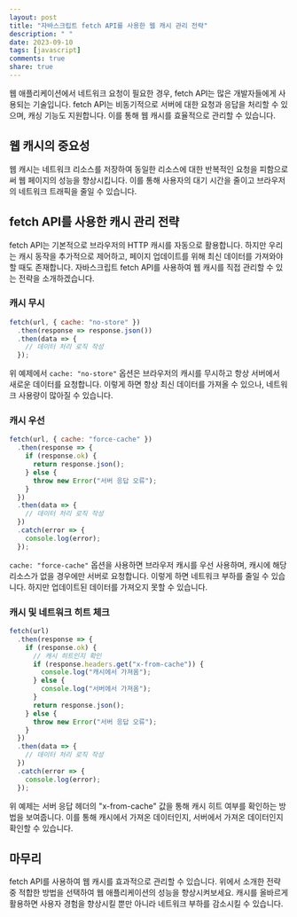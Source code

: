 ```yaml
---
layout: post
title: "자바스크립트 fetch API를 사용한 웹 캐시 관리 전략"
description: " "
date: 2023-09-10
tags: [javascript]
comments: true
share: true
---
```


웹 애플리케이션에서 네트워크 요청이 필요한 경우, fetch API는 많은 개발자들에게 사용되는 기술입니다. fetch API는 비동기적으로 서버에 대한 요청과 응답을 처리할 수 있으며, 캐싱 기능도 지원합니다. 이를 통해 웹 캐시를 효율적으로 관리할 수 있습니다.

## 웹 캐시의 중요성

웹 캐시는 네트워크 리소스를 저장하여 동일한 리소스에 대한 반복적인 요청을 피함으로써 웹 페이지의 성능을 향상시킵니다. 이를 통해 사용자의 대기 시간을 줄이고 브라우저의 네트워크 트래픽을 줄일 수 있습니다.

## fetch API를 사용한 캐시 관리 전략

fetch API는 기본적으로 브라우저의 HTTP 캐시를 자동으로 활용합니다. 하지만 우리는 캐시 동작을 추가적으로 제어하고, 페이지 업데이트를 위해 최신 데이터를 가져와야 할 때도 존재합니다. 자바스크립트 fetch API를 사용하여 웹 캐시를 직접 관리할 수 있는 전략을 소개하겠습니다.

### 캐시 무시

```javascript
fetch(url, { cache: "no-store" })
  .then(response => response.json())
  .then(data => {
    // 데이터 처리 로직 작성
  });
```

위 예제에서 `cache: "no-store"` 옵션은 브라우저의 캐시를 무시하고 항상 서버에서 새로운 데이터를 요청합니다. 이렇게 하면 항상 최신 데이터를 가져올 수 있으나, 네트워크 사용량이 많아질 수 있습니다.

### 캐시 우선

```javascript
fetch(url, { cache: "force-cache" })
  .then(response => {
    if (response.ok) {
      return response.json();
    } else {
      throw new Error("서버 응답 오류");
    }
  })
  .then(data => {
    // 데이터 처리 로직 작성
  })
  .catch(error => {
    console.log(error);
  });
```

`cache: "force-cache"` 옵션을 사용하면 브라우저 캐시를 우선 사용하며, 캐시에 해당 리소스가 없을 경우에만 서버로 요청합니다. 이렇게 하면 네트워크 부하를 줄일 수 있습니다. 하지만 업데이트된 데이터를 가져오지 못할 수 있습니다.

### 캐시 및 네트워크 히트 체크

```javascript
fetch(url)
  .then(response => {
    if (response.ok) {
      // 캐시 히트인지 확인
      if (response.headers.get("x-from-cache")) {
        console.log("캐시에서 가져옴");
      } else {
        console.log("서버에서 가져옴");
      }
      return response.json();
    } else {
      throw new Error("서버 응답 오류");
    }
  })
  .then(data => {
    // 데이터 처리 로직 작성
  })
  .catch(error => {
    console.log(error);
  });
```

위 예제는 서버 응답 헤더의 "x-from-cache" 값을 통해 캐시 히트 여부를 확인하는 방법을 보여줍니다. 이를 통해 캐시에서 가져온 데이터인지, 서버에서 가져온 데이터인지 확인할 수 있습니다.

## 마무리

fetch API를 사용하여 웹 캐시를 효과적으로 관리할 수 있습니다. 위에서 소개한 전략 중 적합한 방법을 선택하여 웹 애플리케이션의 성능을 향상시켜보세요. 캐시를 올바르게 활용하면 사용자 경험을 향상시킬 뿐만 아니라 네트워크 부하를 감소시킬 수 있습니다.